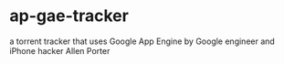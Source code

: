# ap-gae-tracker
a torrent tracker that uses Google App Engine by Google engineer and iPhone hacker Allen Porter

